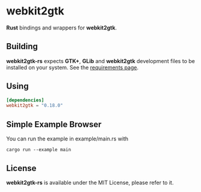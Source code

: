 # webkit2gtk

__Rust__ bindings and wrappers for __webkit2gtk__.

## Building

__webkit2gtk-rs__ expects __GTK+__, __GLib__ and __webkit2gtk__ development files to be installed on your system.
See the [requirements page](http://gtk-rs.org/docs/requirements.html).

## Using

```toml
[dependencies]
webkit2gtk = "0.18.0"
```

## Simple Example Browser

You can run the example in example/main.rs with
```shell
cargo run --example main
```

## License

__webkit2gtk-rs__ is available under the MIT License, please refer to it.
